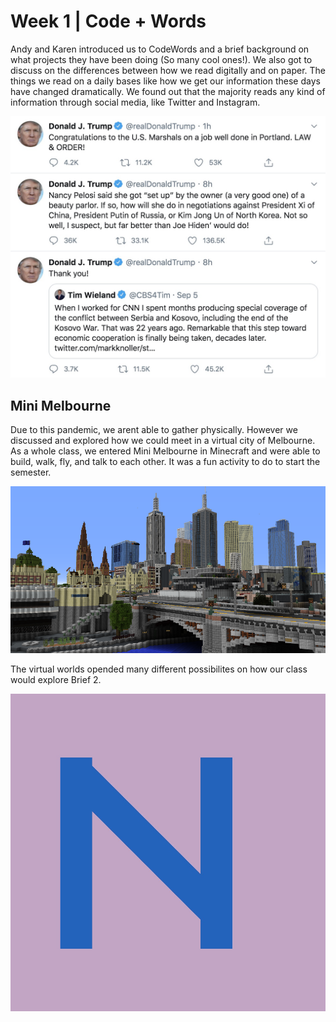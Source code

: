 # Week 1 | Code + Words
Andy and Karen introduced us to CodeWords and a brief background on what projects they have been doing (So many cool ones!). We also got to discuss on the differences between how we read digitally and on paper. The things we read on a daily bases like how we get our information these days have changed dramatically. We found out that the majority reads any kind of information through social media, like Twitter and Instagram. 

<img src="donaldtrumptweet.JPG" width="600">

## Mini Melbourne
Due to this pandemic, we arent able to gather physically. However we discussed and explored how we could meet in a virtual city of Melbourne. As a whole class, we entered Mini Melbourne in Minecraft and were able to build, walk, fly, and talk to each other. It was a fun activity to do to start the semester. 

<img src="mindcraftmelbourne.png">

The virtual worlds opended many different possibilites on how our class would explore Brief 2. 







<img src="initial N.JPG" width="600">

